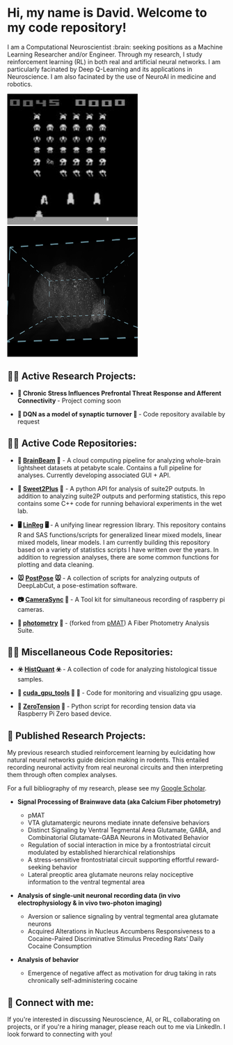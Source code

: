 <h1> Hi, my name is David. Welcome to my code repository! </h1>
I am a Computational Neuroscientist :brain: seeking positions as a Machine Learning Researcher and/or Engineer. Through my research, I study reinforcement learning (RL) in both real and artificial neural networks. I am particularly facinated by Deep Q-Learning and its applications in Neuroscience. I am also facinated by the use of NeuroAI in medicine and robotics. 

<p float="center">
  <img src="https://github.com/DJESTRIN/DJESTRIN/blob/main/atari_ex.png" width="300" height="300" />
  <img src="https://github.com/DJESTRIN/DJESTRIN/blob/main/brain_image.png" width="300" height="300"/>
</p>

<h2> 👨‍🔬 Active Research Projects:</h2>

- <b> 🥼 Chronic Stress Influences Prefrontal Threat Response and Afferent Connectivity </b> - Project coming soon

- <b> 🤖 DQN as a model of synaptic turnover 🤖 </b> - Code repository available by request

<h2>👨‍💻 Active Code Repositories:</h2>

- <b> 🔦 [BrainBeam](https://github.com/DJESTRIN/BrainBeam) 🔦</b> - A cloud computing pipeline for analyzing whole-brain lightsheet datasets at petabyte scale. Contains a full pipeline for analyses. Currently developing associated GUI + API.

- <b> 🔬 [Sweet2Plus](https://github.com/DJESTRIN/Sweet2Plus) 🔬</b> - A python API for analysis of suite2P outputs. In addition to analyzing suite2P outputs and performing statistics, this repo contains some C++ code for running behavioral experiments in the wet lab. 

- <b> 🖥️ [LinReg](https://github.com/DJESTRIN/LinReg) 🖥️ </b> - A unifying linear regression library. This repository contains R and SAS functions/scripts for generalized linear mixed models, linear mixed models, linear models. I am currently building this repository based on a variety of statistics scripts I have written over the years. In addition to regression analyses, there are some common functions for plotting and data cleaning. 
 
- <b> 🐭 [PostPose](https://github.com/DJESTRIN/PostPose) 🐭 </b> - A collection of scripts for analyzing outputs of DeepLabCut, a pose-estimation software.

- <b> 📷 [CameraSync](https://github.com/DJESTRIN/CameraSync) 📸 </b> - A Tool kit for simultaneous recording of raspberry pi cameras. 
 
- <b> 🌊 [photometry](https://github.com/DJESTRIN/photometry) 🌊 </b> - (forked from [pMAT](https://github.com/djamesbarker/pMAT)) A Fiber Photometry Analysis Suite.

<h2>👨‍💻 Miscellaneous Code Repositories: </h2>

- <b> ☣️ [HistQuant](https://github.com/DJESTRIN/HistQuant) ☣️ </b> - A collection of code for analyzing histological tissue samples. 

- <b> 🛞 [cuda_gpu_tools](https://github.com/DJESTRIN/cuda_gpu_tools) 🛞 🔬 </b> - Code for monitoring and visualizing gpu usage.  
 
- <b> 🐶 [ZeroTension](https://github.com/DJESTRIN/ZeroTension) 🐶 </b> - Python script for recording tension data via Raspberry Pi Zero based device. 

<h2>📰 Published Research Projects: </h2>
My previous research studied reinforcement learning by eulcidating how natural neural networks guide deicion making in rodents. This entailed recording neuronal activity from real neuronal circuits and then interpreting them through often complex analyses. 

For a full bibliography of my research, please see my [Google Scholar](https://scholar.google.com/citations?user=VxAgC3wAAAAJ&hl=en).  

- <b> Signal Processing of Brainwave data (aka Calcium Fiber photometry) </b>
  - pMAT
  - VTA glutamatergic neurons mediate innate defensive behaviors
  - Distinct Signaling by Ventral Tegmental Area Glutamate, GABA, and Combinatorial Glutamate-GABA Neurons in Motivated Behavior
  - Regulation of social interaction in mice by a frontostriatal circuit modulated by established hierarchical relationships
  - A stress-sensitive frontostriatal circuit supporting effortful reward-seeking behavior
  - Lateral preoptic area glutamate neurons relay nociceptive information to the ventral tegmental area

- <b> Analysis of single-unit neuronal recording data (in vivo electrophysiology & in vivo two-photon imaging) </b>
  - Aversion or salience signaling by ventral tegmental area glutamate neurons
  - Acquired Alterations in Nucleus Accumbens Responsiveness to a Cocaine-Paired Discriminative Stimulus Preceding Rats’ Daily Cocaine Consumption
 
- <b> Analysis of behavior </b>
  - Emergence of negative affect as motivation for drug taking in rats chronically self-administering cocaine  

<h2> 🤳 Connect with me:</h2>
If you're interested in discussing Neuroscience, AI, or RL, collaborating on projects, or if you're a hiring manager, please reach out to me via LinkedIn. I look forward to connecting with you!


